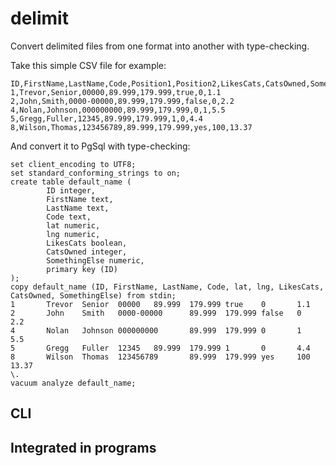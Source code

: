 # delimit

Convert delimited files from one format into another with type-checking.

Take this simple CSV file for example:

	ID,FirstName,LastName,Code,Position1,Position2,LikesCats,CatsOwned,SomethingElse
	1,Trevor,Senior,00000,89.999,179.999,true,0,1.1
	2,John,Smith,0000-00000,89.999,179.999,false,0,2.2
	4,Nolan,Johnson,000000000,89.999,179.999,0,1,5.5
	5,Gregg,Fuller,12345,89.999,179.999,1,0,4.4
	8,Wilson,Thomas,123456789,89.999,179.999,yes,100,13.37

And convert it to PgSql with type-checking:

	set client_encoding to UTF8;
	set standard_conforming_strings to on;
	create table default_name (
	        ID integer,
	        FirstName text,
	        LastName text,
	        Code text,
	        lat numeric,
	        lng numeric,
	        LikesCats boolean,
	        CatsOwned integer,
	        SomethingElse numeric,
	        primary key (ID)
	);
	copy default_name (ID, FirstName, LastName, Code, lat, lng, LikesCats, CatsOwned, SomethingElse) from stdin;
	1       Trevor  Senior  00000   89.999  179.999 true    0       1.1
	2       John    Smith   0000-00000      89.999  179.999 false   0       2.2
	4       Nolan   Johnson 000000000       89.999  179.999 0       1       5.5
	5       Gregg   Fuller  12345   89.999  179.999 1       0       4.4
	8       Wilson  Thomas  123456789       89.999  179.999 yes     100     13.37
	\.
	vacuum analyze default_name;

## CLI

## Integrated in programs